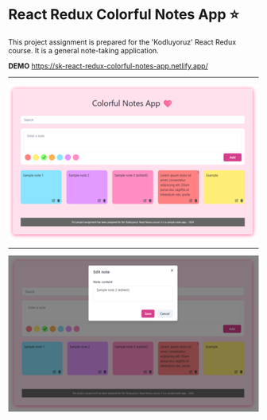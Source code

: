 # React Redux Colorful Notes App :star:

This project assignment is prepared for the 'Kodluyoruz' React Redux course. It is a general note-taking application.

**DEMO** https://sk-react-redux-colorful-notes-app.netlify.app/

---

![preview](prev1.png)

---

![preview 2](prev2.png)
